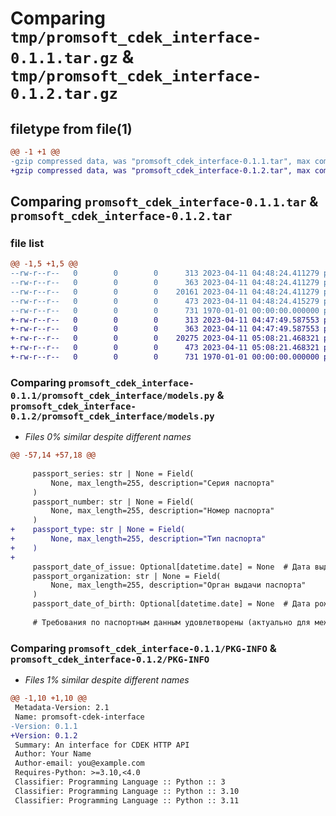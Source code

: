 # Comparing `tmp/promsoft_cdek_interface-0.1.1.tar.gz` & `tmp/promsoft_cdek_interface-0.1.2.tar.gz`

## filetype from file(1)

```diff
@@ -1 +1 @@
-gzip compressed data, was "promsoft_cdek_interface-0.1.1.tar", max compression
+gzip compressed data, was "promsoft_cdek_interface-0.1.2.tar", max compression
```

## Comparing `promsoft_cdek_interface-0.1.1.tar` & `promsoft_cdek_interface-0.1.2.tar`

### file list

```diff
@@ -1,5 +1,5 @@
--rw-r--r--   0        0        0      313 2023-04-11 04:48:24.411279 promsoft_cdek_interface-0.1.1/README.md
--rw-r--r--   0        0        0      363 2023-04-11 04:48:24.411279 promsoft_cdek_interface-0.1.1/promsoft_cdek_interface/__init__.py
--rw-r--r--   0        0        0    20161 2023-04-11 04:48:24.411279 promsoft_cdek_interface-0.1.1/promsoft_cdek_interface/models.py
--rw-r--r--   0        0        0      473 2023-04-11 04:48:24.415279 promsoft_cdek_interface-0.1.1/pyproject.toml
--rw-r--r--   0        0        0      731 1970-01-01 00:00:00.000000 promsoft_cdek_interface-0.1.1/PKG-INFO
+-rw-r--r--   0        0        0      313 2023-04-11 04:47:49.587553 promsoft_cdek_interface-0.1.2/README.md
+-rw-r--r--   0        0        0      363 2023-04-11 04:47:49.587553 promsoft_cdek_interface-0.1.2/promsoft_cdek_interface/__init__.py
+-rw-r--r--   0        0        0    20275 2023-04-11 05:08:21.468321 promsoft_cdek_interface-0.1.2/promsoft_cdek_interface/models.py
+-rw-r--r--   0        0        0      473 2023-04-11 05:08:21.468321 promsoft_cdek_interface-0.1.2/pyproject.toml
+-rw-r--r--   0        0        0      731 1970-01-01 00:00:00.000000 promsoft_cdek_interface-0.1.2/PKG-INFO
```

### Comparing `promsoft_cdek_interface-0.1.1/promsoft_cdek_interface/models.py` & `promsoft_cdek_interface-0.1.2/promsoft_cdek_interface/models.py`

 * *Files 0% similar despite different names*

```diff
@@ -57,14 +57,18 @@
 
     passport_series: str | None = Field(
         None, max_length=255, description="Серия паспорта"
     )
     passport_number: str | None = Field(
         None, max_length=255, description="Номер паспорта"
     )
+    passport_type: str | None = Field(
+        None, max_length=255, description="Тип паспорта"
+    )
+
     passport_date_of_issue: Optional[datetime.date] = None  # Дата выдачи паспорта
     passport_organization: str | None = Field(
         None, max_length=255, description="Орган выдачи паспорта"
     )
     passport_date_of_birth: Optional[datetime.date] = None  # Дата рождения
 
     # Требования по паспортным данным удовлетворены (актуально для международных заказов):
```

### Comparing `promsoft_cdek_interface-0.1.1/PKG-INFO` & `promsoft_cdek_interface-0.1.2/PKG-INFO`

 * *Files 1% similar despite different names*

```diff
@@ -1,10 +1,10 @@
 Metadata-Version: 2.1
 Name: promsoft-cdek-interface
-Version: 0.1.1
+Version: 0.1.2
 Summary: An interface for CDEK HTTP API
 Author: Your Name
 Author-email: you@example.com
 Requires-Python: >=3.10,<4.0
 Classifier: Programming Language :: Python :: 3
 Classifier: Programming Language :: Python :: 3.10
 Classifier: Programming Language :: Python :: 3.11
```

